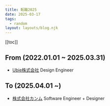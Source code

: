 ```yaml
---
title: 転職2025
date: 2025-03-17
tags:
  - random
layout: layouts/blog.njk
---
```


[[toc]]

## From (2022.01.01 ~ 2025.03.31)

- [Ubie株式会社](https://ubie.life/) Design Engineer

## To (2025.04.01 ~)

- [株式会社カンム](https://kanmu.co.jp/) Software Engineer + Designer
